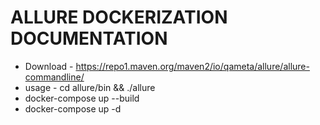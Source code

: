 # ALLURE DOCKERIZATION DOCUMENTATION

* Download - https://repo1.maven.org/maven2/io/qameta/allure/allure-commandline/
* usage - cd allure/bin && ./allure <options>
* docker-compose up --build 
* docker-compose up -d 
